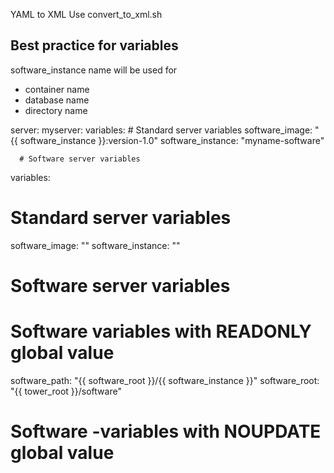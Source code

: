 YAML to XML
Use convert_to_xml.sh

Best practice for variables
---------------------------

software_instance name will be used for
- container name
- database name
- directory name

server:
  myserver:
    variables:
      # Standard server variables
      software_image: "{{ software_instance }}:version-1.0"
      software_instance: "myname-software"

      # Software server variables

variables:
  # Standard server variables
  software_image: ""
  software_instance: ""

  # Software server variables

  # Software variables with READONLY global value
  software_path: "{{ software_root }}/{{ software_instance }}"
  software_root: "{{ tower_root }}/software"

  # Software -variables with NOUPDATE global value
